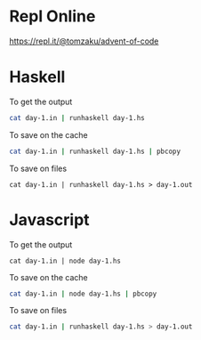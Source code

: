 # Repl Online
https://repl.it/@tomzaku/advent-of-code

# Haskell

To get the output

```sh
cat day-1.in | runhaskell day-1.hs
```

To save on the cache
```sh
cat day-1.in | runhaskell day-1.hs | pbcopy
```

To save on files
```
cat day-1.in | runhaskell day-1.hs > day-1.out
```

# Javascript

To get the output

```
cat day-1.in | node day-1.hs
```

To save on the cache
```sh
cat day-1.in | node day-1.hs | pbcopy
```

To save on files
```sh
cat day-1.in | runhaskell day-1.hs > day-1.out
```